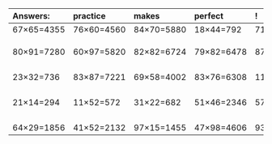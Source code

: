 | Answers: | practice | makes | perfect | ! |
| :--- | :--- | :--- | :--- | :--- |
| 67×65=4355 | 76×60=4560 | 84×70=5880 | 18×44=792 | 71×43=3053 | 
|   |   |   |   |   | 
|   |   |   |   |   | 
|   |   |   |   |   | 
| 80×91=7280 | 60×97=5820 | 82×82=6724 | 79×82=6478 | 87×43=3741 | 
|   |   |   |   |   | 
|   |   |   |   |   | 
|   |   |   |   |   | 
|   |   |   |   |   | 
| 23×32=736 | 83×87=7221 | 69×58=4002 | 83×76=6308 | 11×20=220 | 
|   |   |   |   |   | 
|   |   |   |   |   | 
|   |   |   |   |   | 
|   |   |   |   |   | 
| 21×14=294 | 11×52=572 | 31×22=682 | 51×46=2346 | 57×56=3192 | 
|   |   |   |   |   | 
|   |   |   |   |   | 
|   |   |   |   |   | 
|   |   |   |   |   | 
| 64×29=1856 | 41×52=2132 | 97×15=1455 | 47×98=4606 | 93×11=1023 | 
